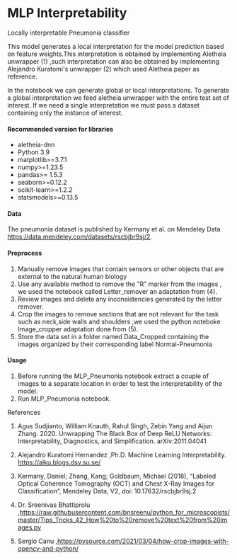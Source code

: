 # MLP Interpretability
 Locally interpretable Pneumonia classifier

This model generates a local interpretation for the model prediction based on feature weights.This interpretation is obtained by implementing 
Aletheia unwrapper (1) ,such interpretation can also be obtained by implementing Alejandro Kuratomi's unwrapper (2) which used Aletheia paper as reference.

In the notebook we can generate global or local interpretations. To generate a global interpretation we feed aletheia unwrapper with the entire test set of interest. If we need a single interpretation we must pass a dataset containing only the instance of interest.

#### Recommended version for libraries

- aletheia-dnn
- Python 3.9 
- matplotlib>=3.7.1
- numpy>=1.23.5
- pandas>= 1.5.3
- seaborn>=0.12.2
- scikit-learn>=1.2.2
- statsmodels>=0.13.5

#### Data 

The pneumonia dataset is published by Kermany et al. on Mendeley Data <https://data.mendeley.com/datasets/rscbjbr9sj/2>.

#### Preprocess 

1) Manually remove images that contain sensors or other objects that are external to the natural human biology
2) Use any available method to remove the "R" marker from the images , we used the notebook called Letter_remover an adaptation from (4).
3) Review images and delete any inconsistencies generated by the letter remover.
4) Crop the images to remove sections that are not relevant for the task such as neck,side walls and shoulders ,we used the python noteboke Image_cropper adaptation done from (5).
5) Store the data set in a folder named Data_Cropped containing the images organized by their corresponding label Normal-Pneumonia 

#### Usage

1) Before running the MLP_Pneumonia notebook extract a couple of images to a separate location in order to test the interpretability of the model.
2) Run MLP_Pneumonia notebook.


References
1. Agus Sudjianto, William Knauth, Rahul Singh, Zebin Yang and Aijun Zhang. 2020. Unwrapping The Black Box of Deep ReLU Networks: Interpretability, Diagnostics, and Simplification. arXiv:2011.04041 

2. Alejandro Kuratomi Hernandez ,Ph.D. Machine Learning Interpretability.  https://alku.blogs.dsv.su.se/

3. Kermany, Daniel; Zhang, Kang; Goldbaum, Michael (2018), “Labeled Optical Coherence Tomography (OCT) and Chest X-Ray Images for Classification”, Mendeley Data, V2, doi: 10.17632/rscbjbr9sj.2

4. Dr. Sreenivas Bhattiprolu ,https://raw.githubusercontent.com/bnsreenu/python_for_microscopists/master/Tips_Tricks_42_How%20to%20remove%20text%20from%20images.py

5. Sergio Canu ,https://pysource.com/2021/03/04/how-crop-images-with-opencv-and-python/





